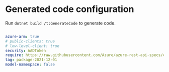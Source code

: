 # Generated code configuration

Run `dotnet build /t:GenerateCode` to generate code.

``` yaml

azure-arm: true
# public-clients: true
# low-level-client: true
security: AADToken
require: https://raw.githubusercontent.com/Azure/azure-rest-api-specs/c4d6f92d3fd35a69ebce68f4c73c35c4238c2ac5/specification/vmware/resource-manager/readme.md
tag: package-2021-12-01
model-namespace: false
```
